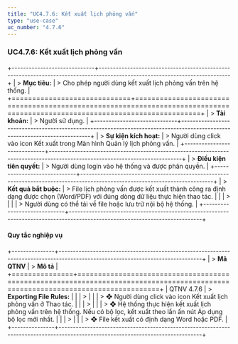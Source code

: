 ```yaml
---
title: "UC4.7.6: Kết xuất lịch phỏng vấn"
type: "use-case"
uc_number: "4.7.6"
---
```


### UC4.7.6: Kết xuất lịch phỏng vấn

+-----------------------------+----------------------------------------------------------------------------------------------------------------------------+
| > **Mục tiêu:**             | > Cho phép người dùng kết xuất lịch phỏng vấn trên hệ thống.                                                               |
+=============================+============================================================================================================================+
| > **Tài khoản:**            | > Người sử dụng.                                                                                                           |
+-----------------------------+----------------------------------------------------------------------------------------------------------------------------+
| > **Sự kiện kích hoạt:**    | > Người dùng click vào icon Kết xuất trong Màn hình Quản lý lịch phỏng vấn.                                                |
+-----------------------------+----------------------------------------------------------------------------------------------------------------------------+
| > **Điều kiện tiên quyết:** | > Người dùng login vào hệ thống và được phân quyền.                                                                        |
+-----------------------------+----------------------------------------------------------------------------------------------------------------------------+
| > **Kết quả bắt buộc:**     | > File lịch phỏng vấn được kết xuất thành công ra định dạng được chọn (Word/PDF) với đúng dòng dữ liệu thực hiện thao tác. |
|                             | >                                                                                                                          |
|                             | > Người dùng có thể tải về file hoặc lưu trữ nội bộ hệ thống.                                                              |
+-----------------------------+----------------------------------------------------------------------------------------------------------------------------+

#### Quy tắc nghiệp vụ

+---------------+--------------------------------------------------------------------------------------------------------------------------------+
| > **Mã QTNV** | > **Mô tả**                                                                                                                    |
+===============+================================================================================================================================+
| QTNV 4.7.6    | > **Exporting File Rules:**                                                                                                    |
|               | >                                                                                                                              |
|               | > ❖ Người dùng click vào icon Kết xuất lịch phỏng vấn ở Thao tác.                                                              |
|               | >                                                                                                                              |
|               | > ❖ Hệ thống thực hiện kết xuất lịch phỏng vấn trên hệ thống. Nếu có bộ lọc, kết xuất theo lần ấn nút Áp dụng bộ lọc mới nhất. |
|               | >                                                                                                                              |
|               | > ❖ File kết xuất có định dạng Word hoặc PDF.                                                                                  |
+---------------+--------------------------------------------------------------------------------------------------------------------------------+

